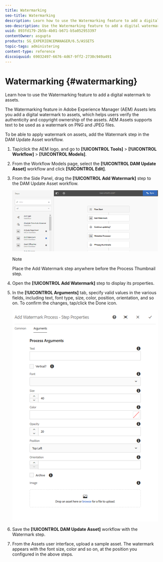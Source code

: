 ```yaml
---
title: Watermarking
seo-title: Watermarking
description: Learn how to use the Watermarking feature to add a digital watermark to assets.
seo-description: Use the Watermarking feature to add a digital watermark to assets, which helps users verify your authenticity and ownership of copyright of the assets.
uuid: 893fd179-2b5b-4b01-b671-b5a052953397
contentOwner: asgupta
products: SG_EXPERIENCEMANAGER/6.5/ASSETS
topic-tags: administering
content-type: reference
discoiquuid: 69032497-6676-4d67-9ff2-2730c949a491
---
```


# Watermarking {#watermarking}

Learn how to use the Watermarking feature to add a digital watermark to assets.

The Watermarking feature in Adobe Experience Manager (AEM) Assets lets you add a digital watermark to assets, which helps users verify the authenticity and copyright ownership of the assets. AEM Assets supports text to be used as a watermark on PNG and JPEG files.

To be able to apply watermark on assets, add the Watermark step in the DAM Update Asset workflow.

1. Tap/click the AEM logo, and go to **[!UICONTROL Tools]** > **[!UICONTROL Workflow]** > **[!UICONTROL Models]**.
1. From the Workflow Models page, select the **[!UICONTROL DAM Update Asset]** workflow and click **[!UICONTROL Edit]**.

1. From the Side Panel, drag the **[!UICONTROL Add Watermark]** step to the DAM Update Asset workflow.

   ![Darg add watermark step in the DAM update asset workflow](assets/add_watermark_step_aem_assets.png)

   >[!NOTE]
   >
   >Place the Add Watermark step anywhere before the Process Thumbnail step.

1. Open the **[!UICONTROL Add Watermark]** step to display its properties.
1. In the **[!UICONTROL Arguments]** tab, specify valid values in the various fields, including text, font type, size, color, position, orientation, and so on. To confirm the changes, tap/click the Done icon.

   ![Provide the arguments in the add watermark step in Assets](assets/arguments_add_watermark_aem_assets.png)

1. Save the **[!UICONTROL DAM Update Asset]** workflow with the Watermark step.
1. From the Assets user interface, upload a sample asset. The watermark appears with the font size, color and so on, at the position you configured in the above steps.

